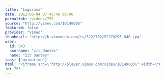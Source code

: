 ```yaml
---
title: "Logorama"
date: 2012-06-04 07:46:46 00:00
permalink: /videos/755
source: "http://vimeo.com/10149605"
featured: false
provider: "Vimeo"
thumbnail: "http://b.vimeocdn.com/ts/522/782/52278295_640.jpg"
user:
  id: 643
  username: "zit_dantes"
  name: "Zit Dantes"
tags: ["animation"]
html: "<iframe src=\"http://player.vimeo.com/video/10149605\" width=\"640\" height=\"424\" frameborder=\"0\" webkitAllowFullScreen mozallowfullscreen allowFullScreen></iframe>"
id: 755
---
```


